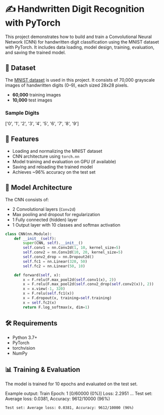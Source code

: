 # ✍️ Handwritten Digit Recognition with PyTorch

This project demonstrates how to build and train a Convolutional Neural Network (CNN) for handwritten digit classification using the MNIST dataset with PyTorch. It includes data loading, model design, training, evaluation, and saving the trained model.

## 📁 Dataset

The [MNIST dataset](http://yann.lecun.com/exdb/mnist/) is used in this project. It consists of 70,000 grayscale images of handwritten digits (0–9), each sized 28x28 pixels.

- **60,000** training images
- **10,000** test images

### Sample Digits

['0', '1', '2', '3', '4', '5', '6', '7', '8', '9']


## 🚀 Features

- Loading and normalizing the MNIST dataset
- CNN architecture using `torch.nn`
- Model training and evaluation on GPU (if available)
- Saving and reloading the trained model
- Achieves ~96% accuracy on the test set

## 🧪 Model Architecture

The CNN consists of:

- 2 Convolutional layers (`Conv2d`)
- Max pooling and dropout for regularization
- 1 Fully connected (hidden) layer
- 1 Output layer with 10 classes and softmax activation

```python
class CNN(nn.Module):
    def __init__(self):
        super(CNN, self).__init__()
        self.conv1 = nn.Conv2d(1, 10, kernel_size=5)
        self.conv2 = nn.Conv2d(10, 20, kernel_size=5)
        self.conv2_drop = nn.Dropout2d()
        self.fc1 = nn.Linear(320, 50)
        self.fc2 = nn.Linear(50, 10)

    def forward(self, x):
        x = F.relu(F.max_pool2d(self.conv1(x), 2))
        x = F.relu(F.max_pool2d(self.conv2_drop(self.conv2(x)), 2))
        x = x.view(-1, 320)
        x = F.relu(self.fc1(x))
        x = F.dropout(x, training=self.training)
        x = self.fc2(x)
        return F.log_softmax(x, dim=1)
```

## 🛠️ Requirements
- Python 3.7+
- PyTorch
- torchvision
- NumPy

## 📊 Training & Evaluation

The model is trained for 10 epochs and evaluated on the test set.

Example output:
Train Epoch: 1 [0/60000 (0%)]   Loss: 2.2951
...
Test set: Average loss: 0.0381, Accuracy: 9612/10000 (96%)
```
Test set: Average loss: 0.0381, Accuracy: 9612/10000 (96%)

